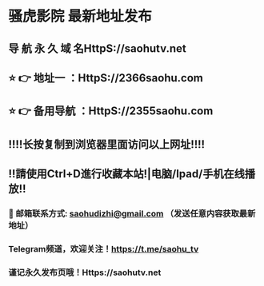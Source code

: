 # 骚虎影院 最新地址发布 
## 导 航 永 久 域 名HttpS://saohutv.net
## ⭐️ 👉 地址一 ：HttpS://2366saohu.com
## ⭐️ 👉 备用导航 ：HttpS://2355saohu.com
## ‼️‼️长按复制到浏览器里面访问以上网址‼️‼️
## ‼️請使用Ctrl+D進行收藏本站!|电脑/Ipad/手机在线播放‼️
### 📧 邮箱联系方式: saohudizhi@gmail.com （发送任意内容获取最新地址）
### Telegram频道，欢迎关注！https://t.me/saohu_tv
### 谨记永久发布页哦！Https://saohutv.net

